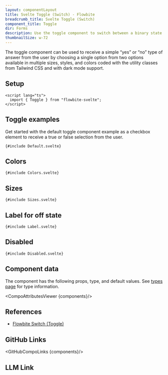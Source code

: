 ```yaml
---
layout: componentLayout
title: Svelte Toggle (Switch) - Flowbite
breadcrumb_title: Svelte Toggle (Switch)
component_title: Toggle
dir: Forms
description: Use the toggle component to switch between a binary state of true or false using a single click available in multiple sizes, variants, and colors
thumbnailSize: w-72
---
```


<script lang="ts">
  import { CompoAttributesViewer,  GitHubCompoLinks, toKebabCase, LlmLink } from '../../utils'
  import { onMount } from 'svelte';
  import { Toggle } from '$lib'

  const components = 'Toggle'
</script>

The toggle component can be used to receive a simple “yes” or “no” type of answer from the user by choosing a single option from two options available in multiple sizes, styles, and colors coded with the utility classes from Tailwind CSS and with dark mode support.

## Setup

```svelte example hideOutput
<script lang="ts">
  import { Toggle } from "flowbite-svelte";
</script>
```

## Toggle examples

Get started with the default toggle component example as a checkbox element to receive a true or false selection from the user.

```svelte example class="flex flex-col gap-2" hideScript
{#include Default.svelte}
```

## Colors

```svelte example class="flex justify-between" hideScript hideResponsiveButtons
{#include Colors.svelte}
```

## Sizes

```svelte example class="flex flex-col gap-2"
{#include Sizes.svelte}
```

## Label for off state

```svelte example class="flex flex-col gap-2"
{#include Label.svelte}
```

## Disabled

```svelte example class="flex flex-col gap-2"
{#include Disabled.svelte}
```

## Component data

The component has the following props, type, and default values. See [types page](/docs/pages/typescript) for type information.

<CompoAttributesViewer {components}/>

## References

- [Flowbite Switch (Toggle)](https://flowbite.com/docs/forms/toggle/)

## GitHub Links

<GitHubCompoLinks {components}/>

## LLM Link

<LlmLink />
